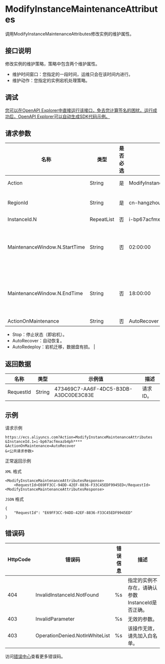 # ModifyInstanceMaintenanceAttributes

调用ModifyInstanceMaintenanceAttributes修改实例的维护属性。

## 接口说明

修改实例的维护策略，策略中包含两个维护属性。

-   维护时间窗口：您指定的一段时间，运维只会在该时间内进行。
-   维护动作：您指定的实例宕机处理策略。

## 调试

[您可以在OpenAPI Explorer中直接运行该接口，免去您计算签名的困扰。运行成功后，OpenAPI Explorer可以自动生成SDK代码示例。](https://api.aliyun.com/#product=Ecs&api=ModifyInstanceMaintenanceAttributes&type=RPC&version=2014-05-26)

## 请求参数

|名称|类型|是否必选|示例值|描述|
|--|--|----|---|--|
|Action|String|是|ModifyInstanceMaintenanceAttributes|系统规定参数。取值：ModifyInstanceMaintenanceAttributes |
|RegionId|String|是|cn-hangzhou|实例所属的地域ID。您可以调用[DescribeRegions](~~25609~~)查看最新的阿里云地域列表。 |
|InstanceId.N|RepeatList|否|i-bp67acfmxazb4ph\*\*\*\*|实例ID。N的取值范围为：1~100 |
|MaintenanceWindow.N.StartTime|String|否|02:00:00|维护时间窗口开始时间。必须为整小时，不允许设置分、秒。开始时间和结束时间必须同时设置，并且结束时间与开始时间需要间隔1~23个整小时。采用UTC +8时区，格式为`HH:mm:ss`。N的取值为1，只支持设置1个时间窗口。 |
|MaintenanceWindow.N.EndTime|String|否|18:00:00|维护时间窗口结束时间。必须为整小时，不允许设置分、秒。开始时间和结束时间必须同时设置，并且结束时间与开始时间需要间隔1~23个整小时。采用UTC +8时区，格式为`HH:mm:ss`。N的取值为1，只支持设置1个时间窗口。 |
|ActionOnMaintenance|String|否|AutoRecover|维护动作。取值范围：

 -   Stop：停止状态（即宕机）。
-   AutoRecover：自动恢复。
-   AutoRedeploy：宕机迁移，数据盘有损。 |

## 返回数据

|名称|类型|示例值|描述|
|--|--|---|--|
|RequestId|String|473469C7-AA6F-4DC5-B3DB-A3DC0DE3C83E|请求ID。 |

## 示例

请求示例

```
https://ecs.aliyuncs.com?Action=ModifyInstanceMaintenanceAttributes
&InstanceId.1=i-bp67acfmxazb4ph****
&ActionOnMaintenance=AutoRecover
&<公共请求参数>
```

正常返回示例

`XML` 格式

```
<ModifyInstanceMaintenanceAttributesResponse>    
    <RequestId>E69FF3CC-94DD-42EF-8836-F33C45EDF9945ED</RequestId>
<ModifyInstanceMaintenanceAttributesResponse>
```

`JSON` 格式

```
{
	"RequestId": "E69FF3CC-94DD-42EF-8836-F33C45EDF9945ED"
}
```

## 错误码

|HttpCode|错误码|错误信息|描述|
|--------|---|----|--|
|404|InvalidInstanceId.NotFound|%s|指定的实例不存在，请确认参数InstanceId是否正确。|
|403|InvalidParameter|%s|无效的参数。|
|403|OperationDenied.NotInWhiteList|%s|该操作无效，请先加入白名单。|

访问[错误中心](https://error-center.aliyun.com/status/product/Ecs)查看更多错误码。

